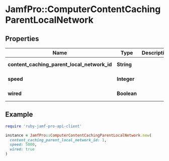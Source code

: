 # JamfPro::ComputerContentCachingParentLocalNetwork

## Properties

| Name | Type | Description | Notes |
| ---- | ---- | ----------- | ----- |
| **content_caching_parent_local_network_id** | **String** |  | [optional][readonly] |
| **speed** | **Integer** |  | [optional][readonly] |
| **wired** | **Boolean** |  | [optional][readonly] |

## Example

```ruby
require 'ruby-jamf-pro-api-client'

instance = JamfPro::ComputerContentCachingParentLocalNetwork.new(
  content_caching_parent_local_network_id: 1,
  speed: 5000,
  wired: true
)
```

